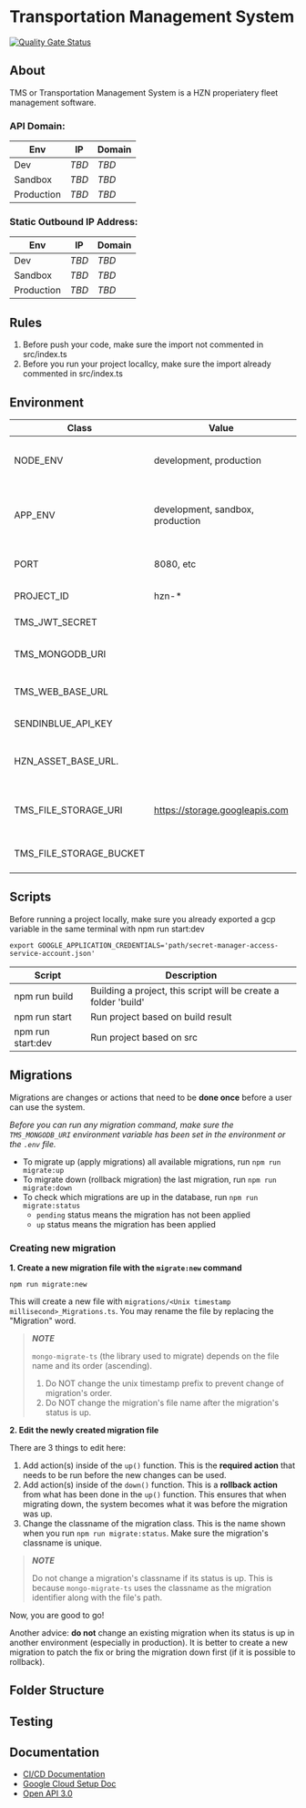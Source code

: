 # Transportation Management System

[![Quality Gate Status](https://sonarcloud.io/api/project_badges/measure?project=HZN-one_tms&metric=alert_status&token=72bed3460bcea20686f997cb1b3b18da49aca0b9)](https://sonarcloud.io/summary/new_code?id=HZN-one_tms)

## About

TMS or Transportation Management System is a HZN properiatery fleet management software.

### API Domain:

| Env        | IP    | Domain |
| ---------- | ----- | ------ |
| Dev        | _TBD_ | _TBD_  |
| Sandbox    | _TBD_ | _TBD_  |
| Production | _TBD_ | _TBD_  |

### Static Outbound IP Address:

| Env        | IP    | Domain |
| ---------- | ----- | ------ |
| Dev        | _TBD_ | _TBD_  |
| Sandbox    | _TBD_ | _TBD_  |
| Production | _TBD_ | _TBD_  |

## Rules

1. Before push your code, make sure the import not commented in src/index.ts
2. Before you run your project locallcy, make sure the import already commented in src/index.ts

## Environment

| Class                   | Value                            | Description                                        |
| ----------------------- | -------------------------------- | -------------------------------------------------- |
| NODE_ENV                | development, production          | Development means that project run without build   |
| APP_ENV                 | development, sandbox, production | Development means that project run for development |
| PORT                    | 8080, etc                        | localhost port (for local development)             |
| PROJECT_ID              | hzn-\*                           | HZN Project ID                                     |
| TMS_JWT_SECRET          |                                  | Secret for JWT                                     |
| TMS_MONGODB_URI         |                                  | Connection string to MongoDB                       |
| TMS_WEB_BASE_URL        |                                  | Base url of TMS web application                    |
| SENDINBLUE_API_KEY      |                                  | Api key for Sendinblue                             |
| HZN_ASSET_BASE_URL.     |                                  | Base url of HZN's online storage for assets        |
| TMS_FILE_STORAGE_URI    | https://storage.googleapis.com   | Connection string to google cloud storage          |
| TMS_FILE_STORAGE_BUCKET |                                  | bucket name on google cloud storage                |

## Scripts

Before running a project locally, make sure you already exported a gcp variable in the same terminal with npm run start:dev

```
export GOOGLE_APPLICATION_CREDENTIALS='path/secret-manager-access-service-account.json'
```

| Script            | Description                                                     |
| ----------------- | --------------------------------------------------------------- |
| npm run build     | Building a project, this script will be create a folder 'build' |
| npm run start     | Run project based on build result                               |
| npm run start:dev | Run project based on src                                        |

## Migrations

Migrations are changes or actions that need to be **done once** before a user can use the system.

_Before you can run any migration command, make sure the `TMS_MONGODB_URI` environment variable has been set in the environment or the `.env` file._

- To migrate up (apply migrations) all available migrations, run `npm run migrate:up`
- To migrate down (rollback migration) the last migration, run `npm run migrate:down`
- To check which migrations are up in the database, run `npm run migrate:status`
  - `pending` status means the migration has not been applied
  - `up` status means the migration has been applied

### Creating new migration

**1. Create a new migration file with the `migrate:new` command**

```
npm run migrate:new
```

This will create a new file with `migrations/<Unix timestamp millisecond>_Migrations.ts`. You may rename the file by replacing the "Migration" word.

> **_NOTE_**
>
> `mongo-migrate-ts` (the library used to migrate) depends on the file name and its order (ascending).
>
> 1. Do NOT change the unix timestamp prefix to prevent change of migration's order.
> 2. Do NOT change the migration's file name after the migration's status is up.

**2. Edit the newly created migration file**

There are 3 things to edit here:

1. Add action(s) inside of the `up()` function. This is the **required action** that needs to be run before the new changes can be used.
2. Add action(s) inside of the `down()` function. This is a **rollback action** from what has been done in the `up()` function. This ensures that when migrating down, the system becomes what it was before the migration was up.
3. Change the classname of the migration class. This is the name shown when you run `npm run migrate:status`. Make sure the migration's classname is unique.

> **_NOTE_**
>
> Do not change a migration's classname if its status is up. This is because `mongo-migrate-ts` uses the classname as the migration identifier along with the file's path.

Now, you are good to go!

Another advice: **do not** change an existing migration when its status is up in another environment (especially in production). It is better to create a new migration to patch the fix or bring the migration down first (if it is possible to rollback).

## Folder Structure

## Testing

## Documentation

- [CI/CD Documentation](https://didikmulyadi.gitbook.io/ci-cd/)
- [Google Cloud Setup Doc](https://docs.google.com/document/d/1hzJCcbStIRqwCWWRH9BUMW8_cfnTf4gkAypI1-t2aI0/edit?usp=sharing)
- [Open API 3.0](#)
